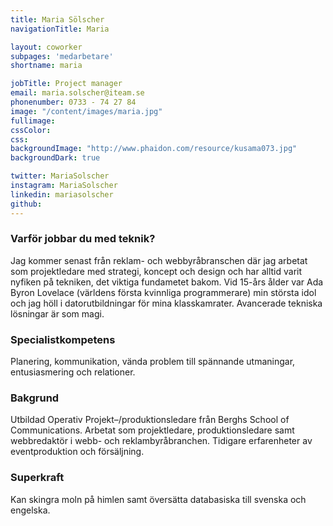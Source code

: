 ```yaml
---
title: Maria Sölscher
navigationTitle: Maria

layout: coworker
subpages: 'medarbetare'
shortname: maria

jobTitle: Project manager
email: maria.solscher@iteam.se
phonenumber: 0733 - 74 27 84
image: "/content/images/maria.jpg"
fullimage:
cssColor:
css:
backgroundImage: "http://www.phaidon.com/resource/kusama073.jpg"
backgroundDark: true

twitter: MariaSolscher
instagram: MariaSolscher
linkedin: mariasolscher
github:
---
```


### Varför jobbar du med teknik?
Jag kommer senast från reklam- och webbyråbranschen där jag arbetat som projektledare med strategi, koncept och design och har alltid varit nyfiken på tekniken, det viktiga fundametet bakom. Vid 15-års ålder var Ada Byron Lovelace (världens första kvinnliga programmerare) min största idol och jag höll i datorutbildningar för mina klasskamrater. Avancerade tekniska lösningar är som magi.

### Specialistkompetens
Planering, kommunikation, vända problem till spännande utmaningar, entusiasmering och relationer.

### Bakgrund
Utbildad Operativ Projekt–/produktionsledare från Berghs School of Communications. Arbetat som projektledare, produktionsledare samt webbredaktör i webb- och reklambyråbranchen. Tidigare erfarenheter av eventproduktion och försäljning.

### Superkraft
Kan skingra moln på himlen samt översätta databasiska till svenska och engelska.